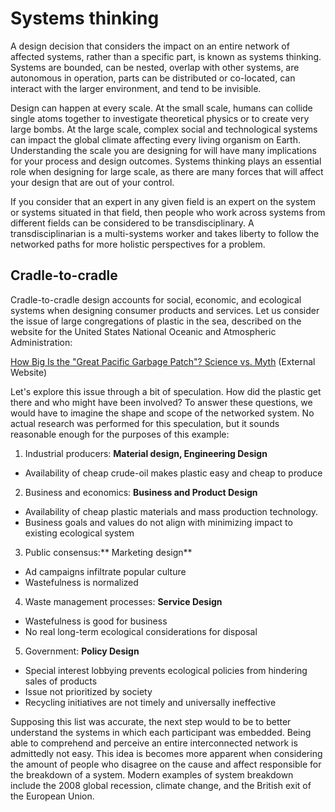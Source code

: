 # Systems thinking
A design decision that considers the impact on an entire network of affected systems, rather than a specific part, is known as systems thinking. Systems are bounded, can be nested, overlap with other systems, are autonomous in operation, parts can be distributed or co-located, can interact with the larger environment, and tend to be invisible.

Design can happen at every scale. At the small scale, humans can collide single atoms together to investigate theoretical physics or to create very large bombs. At the large scale, complex social and technological systems can impact the global climate affecting every living organism on Earth. Understanding the scale you are designing for will have many implications for your process and design outcomes. Systems thinking plays an essential role when designing for large scale, as there are many forces that will affect your design that are out of your control.

If you consider that an expert in any given field is an expert on the system or systems situated in that field, then people who work across systems from different fields can be considered to be transdisciplinary. A transdisciplinarian is a multi-systems worker and takes liberty to follow the networked paths for more holistic perspectives for a problem. 

## Cradle-to-cradle

Cradle-to-cradle design accounts for social, economic, and ecological systems when designing consumer products and services. Let us consider the issue of large congregations of plastic in the sea, described on the website for the United States National Oceanic and Atmospheric Administration:

[How Big Is the "Great Pacific Garbage Patch"? Science vs. Myth](http://response.restoration.noaa.gov/about/media/how-big-great-pacific-garbage-patch-science-vs-myth.html) (External Website)

Let's explore this issue through a bit of speculation. How did the plastic get there and who might have been involved? To answer these questions, we would have to imagine the shape and scope of the networked system. No actual research was performed for this speculation, but it sounds reasonable enough for the purposes of this example:

1. Industrial producers: **Material design, Engineering Design**
  - Availability of cheap crude-oil makes plastic easy and cheap to produce
2. Business and economics: **Business and Product Design**
  - Availability of cheap plastic materials and mass production technology.
  - Business goals and values do not align with minimizing impact to existing ecological system
3. Public consensus:** Marketing design**
  - Ad campaigns infiltrate popular culture
  - Wastefulness is normalized
4. Waste management processes: **Service Design**
  - Wastefulness is good for business
  - No real long-term ecological considerations for disposal
5. Government: **Policy Design**
  - Special interest lobbying prevents ecological policies from hindering sales of products
  - Issue not prioritized by society
  - Recycling initiatives are not timely and universally ineffective

Supposing this list was accurate, the next step would to be to better understand the systems in which each participant was embedded. Being able to comprehend and perceive an entire interconnected network is admittedly not easy. This idea is becomes more apparent when considering the amount of people who disagree on the cause and affect responsible for the breakdown of a system. Modern examples of system breakdown include the 2008 global recession, climate change, and the British exit of the European Union.